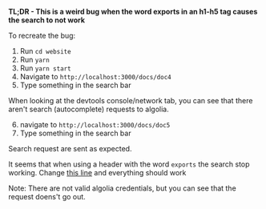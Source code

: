 **TL;DR - This is a weird bug when the word exports in an h1-h5 tag causes the search to not work**

To recreate the bug:

1. Run `cd website`
2. Run `yarn`
3. Run `yarn start`
4. Navigate to `http://localhost:3000/docs/doc4`
5. Type something in the search bar

When looking at the devtools console/network tab, you can see that there aren't search (autocomplete) requests to algolia.

6. navigate to `http://localhost:3000/docs/doc5`
7. Type something in the search bar

Search request are sent as expected.

It seems that when using a header with the word `exports` the search stop working. Change [this line](https://github.com/ranyitz/docusaurus-algolia-exports-bug/blob/master/docs/exampledoc4.md#exports) and everything should work

Note: There are not valid algolia credentials, but you can see that the request doens't go out.
